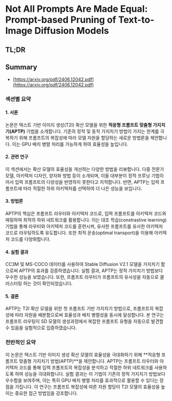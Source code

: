 # Not All Prompts Are Made Equal: Prompt-based Pruning of Text-to-Image Diffusion Models
## TL;DR
## Summary
- [https://arxiv.org/pdf/2406.12042.pdf](https://arxiv.org/pdf/2406.12042.pdf)

### 섹션별 요약

#### 1. 서론
논문은 텍스트 기반 이미지 생성(T2I) 확산 모델을 위한 **적응형 프롬프트 맞춤형 가지치기(APTP)** 기법을 소개합니다. 기존의 정적 및 동적 가지치기 방법이 가지는 한계를 극복하기 위해 프롬프트의 복잡성에 따라 모델 자원을 할당하는 새로운 방법론을 제안합니다. 이는 GPU 배치 병렬 처리를 가능하게 하여 효율성을 높입니다.

#### 2. 관련 연구
이 섹션에서는 확산 모델의 효율성을 개선하는 다양한 방법을 리뷰합니다. 다중 전문가 모델, 아키텍처 디자인, 양자화 방법 등이 소개되며, 이들 대부분이 정적 프루닝 기법이어서 입력 프롬프트의 다양성을 반영하지 못한다고 지적합니다. 반면, APTP는 입력 프롬프트에 따라 적절한 하위 아키텍처를 선택하여 더 나은 성능을 보입니다.

#### 3. 방법론
APTP의 핵심은 프롬프트 라우터와 아키텍처 코드로, 입력 프롬프트를 아키텍처 코드와 매핑하여 최적의 하위 네트워크를 활용합니다. 이는 대조 학습(constrastive learning) 기법을 통해 라우터와 아키텍처 코드를 훈련시켜, 유사한 프롬프트를 유사한 아키텍처 코드로 라우팅하도록 유도합니다. 또한 최적 운송(optimal transport)을 이용해 아키텍처 코드를 다양화합니다.

#### 4. 실험 결과
CC3M 및 MS-COCO 데이터를 사용하여 Stable Diffusion V2.1 모델을 가지치기 함으로써 APTP의 효과를 검증하였습니다. 실험 결과, APTP는 정적 가지치기 방법보다 우수한 성능을 보였습니다. 또한, 프롬프트 라우터가 프롬프트의 유사성을 자동으로 클러스터링 하는 것이 확인되었습니다.

#### 5. 결론
APTP는 T2I 확산 모델을 위한 첫 프롬프트 기반 가지치기 방법으로, 프롬프트의 복잡성에 따라 자원을 배분함으로써 효율성과 배치 병렬성을 동시에 달성합니다. 본 연구는 프롬프트 라우팅이 SD 모델의 생성과정에서 복잡한 프롬프트 유형을 자동으로 발견할 수 있음을 실험적으로 입증하였습니다.

### 전반적인 요약
이 논문은 텍스트 기반 이미지 생성 확산 모델의 효율성을 극대화하기 위해 **적응형 프롬프트 맞춤형 가지치기 방법(APTP)**을 제안합니다. APTP는 프롬프트 라우터와 아키텍처 코드를 통해 입력 프롬프트의 복잡성을 분석하고 적절한 하위 네트워크를 사용하도록 하여 성능을 극대화합니다. 실험 결과는 이 기법이 기존의 정적 가지치기 방법보다 우수함을 보여주며, 이는 특히 GPU 배치 병렬 처리를 효과적으로 활용할 수 있다는 장점을 가집니다. 이 연구는 프롬프트 복잡성에 따른 자원 할당이 T2I 모델의 효율성을 높이는 중요한 접근 방법임을 강조합니다.